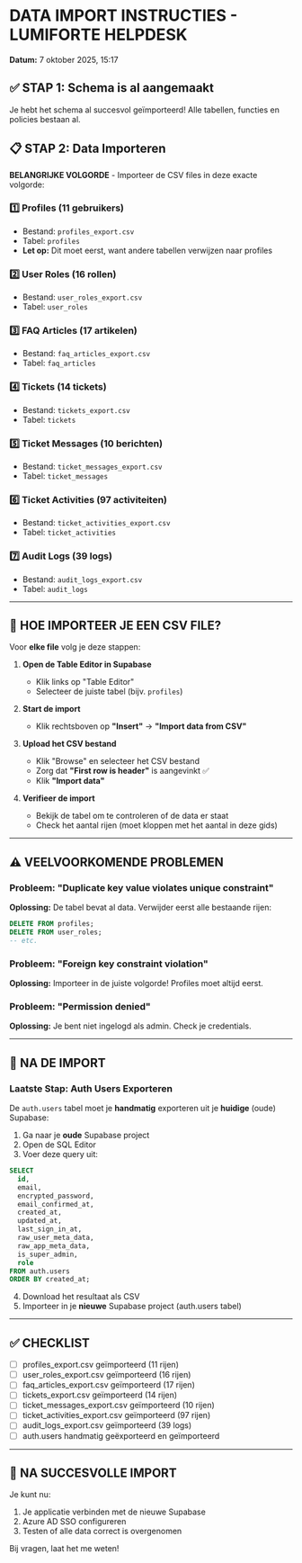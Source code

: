 # DATA IMPORT INSTRUCTIES - LUMIFORTE HELPDESK
**Datum:** 7 oktober 2025, 15:17

## ✅ STAP 1: Schema is al aangemaakt
Je hebt het schema al succesvol geïmporteerd! Alle tabellen, functies en policies bestaan al.

## 📋 STAP 2: Data Importeren

**BELANGRIJKE VOLGORDE** - Importeer de CSV files in deze exacte volgorde:

### 1️⃣ Profiles (11 gebruikers)
- Bestand: `profiles_export.csv`
- Tabel: `profiles`
- **Let op:** Dit moet eerst, want andere tabellen verwijzen naar profiles

### 2️⃣ User Roles (16 rollen)
- Bestand: `user_roles_export.csv`
- Tabel: `user_roles`

### 3️⃣ FAQ Articles (17 artikelen)
- Bestand: `faq_articles_export.csv`
- Tabel: `faq_articles`

### 4️⃣ Tickets (14 tickets)
- Bestand: `tickets_export.csv`
- Tabel: `tickets`

### 5️⃣ Ticket Messages (10 berichten)
- Bestand: `ticket_messages_export.csv`
- Tabel: `ticket_messages`

### 6️⃣ Ticket Activities (97 activiteiten)
- Bestand: `ticket_activities_export.csv`
- Tabel: `ticket_activities`

### 7️⃣ Audit Logs (39 logs)
- Bestand: `audit_logs_export.csv`
- Tabel: `audit_logs`

---

## 🔧 HOE IMPORTEER JE EEN CSV FILE?

Voor **elke file** volg je deze stappen:

1. **Open de Table Editor in Supabase**
   - Klik links op "Table Editor"
   - Selecteer de juiste tabel (bijv. `profiles`)

2. **Start de import**
   - Klik rechtsboven op **"Insert"** → **"Import data from CSV"**

3. **Upload het CSV bestand**
   - Klik "Browse" en selecteer het CSV bestand
   - Zorg dat **"First row is header"** is aangevinkt ✅
   - Klik **"Import data"**

4. **Verifieer de import**
   - Bekijk de tabel om te controleren of de data er staat
   - Check het aantal rijen (moet kloppen met het aantal in deze gids)

---

## ⚠️ VEELVOORKOMENDE PROBLEMEN

### Probleem: "Duplicate key value violates unique constraint"
**Oplossing:** De tabel bevat al data. Verwijder eerst alle bestaande rijen:
```sql
DELETE FROM profiles;
DELETE FROM user_roles;
-- etc.
```

### Probleem: "Foreign key constraint violation"
**Oplossing:** Importeer in de juiste volgorde! Profiles moet altijd eerst.

### Probleem: "Permission denied"
**Oplossing:** Je bent niet ingelogd als admin. Check je credentials.

---

## 🎯 NA DE IMPORT

### Laatste Stap: Auth Users Exporteren

De `auth.users` tabel moet je **handmatig** exporteren uit je **huidige** (oude) Supabase:

1. Ga naar je **oude** Supabase project
2. Open de SQL Editor
3. Voer deze query uit:

```sql
SELECT 
  id,
  email,
  encrypted_password,
  email_confirmed_at,
  created_at,
  updated_at,
  last_sign_in_at,
  raw_user_meta_data,
  raw_app_meta_data,
  is_super_admin,
  role
FROM auth.users
ORDER BY created_at;
```

4. Download het resultaat als CSV
5. Importeer in je **nieuwe** Supabase project (auth.users tabel)

---

## ✅ CHECKLIST

- [ ] profiles_export.csv geïmporteerd (11 rijen)
- [ ] user_roles_export.csv geïmporteerd (16 rijen)
- [ ] faq_articles_export.csv geïmporteerd (17 rijen)
- [ ] tickets_export.csv geïmporteerd (14 rijen)
- [ ] ticket_messages_export.csv geïmporteerd (10 rijen)
- [ ] ticket_activities_export.csv geïmporteerd (97 rijen)
- [ ] audit_logs_export.csv geïmporteerd (39 logs)
- [ ] auth.users handmatig geëxporteerd en geïmporteerd

---

## 🚀 NA SUCCESVOLLE IMPORT

Je kunt nu:
1. Je applicatie verbinden met de nieuwe Supabase
2. Azure AD SSO configureren
3. Testen of alle data correct is overgenomen

Bij vragen, laat het me weten!
